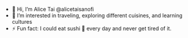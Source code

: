 - 👋 Hi, I’m Alice Tai @alicetaisanofi
- 👀 I’m interested in traveling, exploring different cuisines, and learning cultures
- ⚡ Fun fact: I could eat sushi 🍣 every day and never get tired of it.
